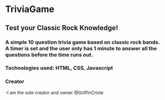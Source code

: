 # TriviaGame

## Test your Classic Rock Knowledge!

### A simple 10 question trivia game based on classic rock bands. A timer is set and the user only has 1 minute to answer all the questions before the time runs out.

### Technologies used: HTML, CSS, Javascript

### Creator
-I am the sole creator and owner @GriffinCriste
